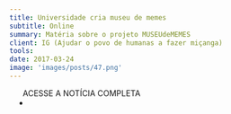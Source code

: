 ```yaml
---
title: Universidade cria museu de memes
subtitle: Online
summary: Matéria sobre o projeto MUSEUdeMEMES
client: IG (Ajudar o povo de humanas a fazer miçanga)
tools: 
date: 2017-03-24
image: 'images/posts/47.png'
---
```




<div class="post__share"><ul class="share__list list-reset">ACESSE A NOTÍCIA COMPLETA<li class="share__item" style="margin-left: 10px"><a class="share__link share__facebook" style="background: #fa5657" href="http://povodehumanas.ig.com.br/curiosidades/2017-03-29/museu-de-memes.html?utm_source=social-ig&utm_campaign=facebook-ig&utm_medium=2017-03-29-museu-de-memes" title="Link" rel="nofollow"><i class="fa-solid fa-link"></i></a></li></ul></div>
<!-- <div class="gallery-box"><div class="gallery"><img src="/clipping/images/example-1.jpg" loading="lazy" alt="Project"><img src="/clipping/images/example-2.jpg" loading="lazy" alt="Project"></div><em>Gallery / <a href="https://www.freepik.com/" target="_blank">Freepic</a></em></div> -->